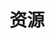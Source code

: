 ---
title: 资源
links:
  - title: Emoj
    description: A site which containes some emoj can insert into markdown file.
    website: https://gist.github.com/rxaviers/7360908
    image: emoj.jfif
menu:
    main: 
        weight: -50
        params:
            icon: link

comments: false
---